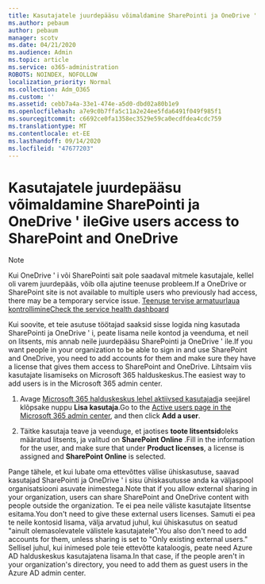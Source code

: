 ```yaml
---
title: Kasutajatele juurdepääsu võimaldamine SharePointi ja OneDrive ' ile
ms.author: pebaum
author: pebaum
manager: scotv
ms.date: 04/21/2020
ms.audience: Admin
ms.topic: article
ms.service: o365-administration
ROBOTS: NOINDEX, NOFOLLOW
localization_priority: Normal
ms.collection: Adm_O365
ms.custom: ''
ms.assetid: cebb7a4a-33e1-474e-a5d0-dbd02a80b1e9
ms.openlocfilehash: a7e9c0b7ffa5c11a2e24ee5fda6491f049f985f1
ms.sourcegitcommit: c6692ce0fa1358ec3529e59ca0ecdfdea4cdc759
ms.translationtype: MT
ms.contentlocale: et-EE
ms.lasthandoff: 09/14/2020
ms.locfileid: "47677203"
---
```

# <a name="give-users-access-to-sharepoint-and-onedrive"></a><span data-ttu-id="2424b-102">Kasutajatele juurdepääsu võimaldamine SharePointi ja OneDrive ' ile</span><span class="sxs-lookup"><span data-stu-id="2424b-102">Give users access to SharePoint and OneDrive</span></span>

> [!NOTE]
> <span data-ttu-id="2424b-103">Kui OneDrive ' i või SharePointi sait pole saadaval mitmele kasutajale, kellel oli varem juurdepääs, võib olla ajutine teenuse probleem.</span><span class="sxs-lookup"><span data-stu-id="2424b-103">If a OneDrive or SharePoint site is not available to multiple users who previously had access, there may be a temporary service issue.</span></span> [<span data-ttu-id="2424b-104">Teenuse tervise armatuurlaua kontrollimine</span><span class="sxs-lookup"><span data-stu-id="2424b-104">Check the service health dashboard</span></span>](https://portal.office.com/adminportal/home#/servicehealth)
  
<span data-ttu-id="2424b-105">Kui soovite, et teie asutuse töötajad saaksid sisse logida ning kasutada SharePointi ja OneDrive ' i, peate lisama neile kontod ja veenduma, et neil on litsents, mis annab neile juurdepääsu SharePointi ja OneDrive ' ile.</span><span class="sxs-lookup"><span data-stu-id="2424b-105">If you want people in your organization to be able to sign in and use SharePoint and OneDrive, you need to add accounts for them and make sure they have a license that gives them access to SharePoint and OneDrive.</span></span> <span data-ttu-id="2424b-106">Lihtsaim viis kasutajate lisamiseks on Microsoft 365 halduskeskus.</span><span class="sxs-lookup"><span data-stu-id="2424b-106">The easiest way to add users is in the Microsoft 365 admin center.</span></span>
  
1. <span data-ttu-id="2424b-107">Avage [Microsoft 365 halduskeskus lehel aktiivsed kasutajad](https://portal.office.com/adminportal/home#/users)ja seejärel klõpsake nuppu **Lisa kasutaja**.</span><span class="sxs-lookup"><span data-stu-id="2424b-107">Go to the [Active users page in the Microsoft 365 admin center](https://portal.office.com/adminportal/home#/users), and then click **Add a user**.</span></span>
    
2. <span data-ttu-id="2424b-108">Täitke kasutaja teave ja veenduge, et jaotises **toote litsentsid**oleks määratud litsents, ja valitud on **SharePoint Online** .</span><span class="sxs-lookup"><span data-stu-id="2424b-108">Fill in the information for the user, and make sure that under **Product licenses**, a license is assigned and **SharePoint Online** is selected.</span></span> 
    
<span data-ttu-id="2424b-109">Pange tähele, et kui lubate oma ettevõttes välise ühiskasutuse, saavad kasutajad SharePointi ja OneDrive ' i sisu ühiskasutusse anda ka väljaspool organisatsiooni asuvate inimestega.</span><span class="sxs-lookup"><span data-stu-id="2424b-109">Note that if you allow external sharing in your organization, users can share SharePoint and OneDrive content with people outside the organization.</span></span> <span data-ttu-id="2424b-110">Te ei pea neile väliste kasutajate litsentse esitama.</span><span class="sxs-lookup"><span data-stu-id="2424b-110">You don't need to give these external users licenses.</span></span> <span data-ttu-id="2424b-111">Samuti ei pea te neile kontosid lisama, välja arvatud juhul, kui ühiskasutus on seatud "ainult olemasolevatele välistele kasutajatele".</span><span class="sxs-lookup"><span data-stu-id="2424b-111">You also don't need to add accounts for them, unless sharing is set to "Only existing external users."</span></span> <span data-ttu-id="2424b-112">Sellisel juhul, kui inimesed pole teie ettevõtte kataloogis, peate need Azure AD halduskeskus kasutajatena lisama.</span><span class="sxs-lookup"><span data-stu-id="2424b-112">In that case, if the people aren't in your organization's directory, you need to add them as guest users in the Azure AD admin center.</span></span>
  

